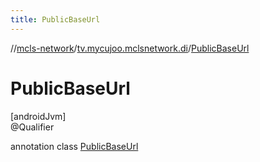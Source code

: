 ```yaml
---
title: PublicBaseUrl
---
```

//[mcls-network](../../../index.html)/[tv.mycujoo.mclsnetwork.di](../index.html)/[PublicBaseUrl](index.html)



# PublicBaseUrl



[androidJvm]\
@Qualifier



annotation class [PublicBaseUrl](index.html)


